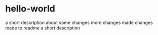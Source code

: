 # hello-world
a short description
about some changes
more changes made
changes made to readme
a short description 
